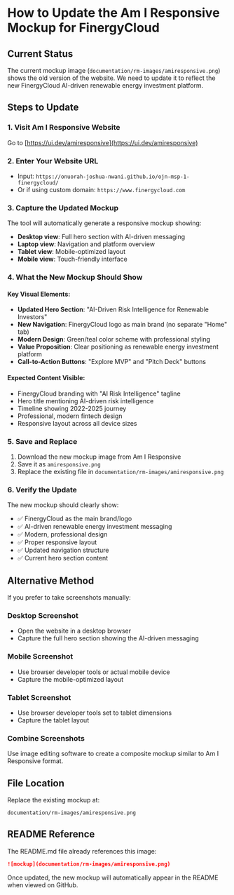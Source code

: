 # How to Update the Am I Responsive Mockup for FinergyCloud

## Current Status
The current mockup image (`documentation/rm-images/amiresponsive.png`) shows the old version of the website. We need to update it to reflect the new FinergyCloud AI-driven renewable energy investment platform.

## Steps to Update

### 1. Visit Am I Responsive Website
Go to [https://ui.dev/amiresponsive](https://ui.dev/amiresponsive)

### 2. Enter Your Website URL
- Input: `https://onuorah-joshua-nwani.github.io/ojn-msp-1-finergycloud/`
- Or if using custom domain: `https://www.finergycloud.com`

### 3. Capture the Updated Mockup
The tool will automatically generate a responsive mockup showing:
- **Desktop view**: Full hero section with AI-driven messaging
- **Laptop view**: Navigation and platform overview
- **Tablet view**: Mobile-optimized layout
- **Mobile view**: Touch-friendly interface

### 4. What the New Mockup Should Show

#### Key Visual Elements:
- **Updated Hero Section**: "AI-Driven Risk Intelligence for Renewable Investors"
- **New Navigation**: FinergyCloud logo as main brand (no separate "Home" tab)
- **Modern Design**: Green/teal color scheme with professional styling
- **Value Proposition**: Clear positioning as renewable energy investment platform
- **Call-to-Action Buttons**: "Explore MVP" and "Pitch Deck" buttons

#### Expected Content Visible:
- FinergyCloud branding with "AI Risk Intelligence" tagline
- Hero title mentioning AI-driven risk intelligence
- Timeline showing 2022-2025 journey
- Professional, modern fintech design
- Responsive layout across all device sizes

### 5. Save and Replace
1. Download the new mockup image from Am I Responsive
2. Save it as `amiresponsive.png`
3. Replace the existing file in `documentation/rm-images/amiresponsive.png`

### 6. Verify the Update
The new mockup should clearly show:
- ✅ FinergyCloud as the main brand/logo
- ✅ AI-driven renewable energy investment messaging
- ✅ Modern, professional design
- ✅ Proper responsive layout
- ✅ Updated navigation structure
- ✅ Current hero section content

## Alternative Method

If you prefer to take screenshots manually:

### Desktop Screenshot
- Open the website in a desktop browser
- Capture the full hero section showing the AI-driven messaging

### Mobile Screenshot
- Use browser developer tools or actual mobile device
- Capture the mobile-optimized layout

### Tablet Screenshot
- Use browser developer tools set to tablet dimensions
- Capture the tablet layout

### Combine Screenshots
Use image editing software to create a composite mockup similar to Am I Responsive format.

## File Location
Replace the existing mockup at:
```
documentation/rm-images/amiresponsive.png
```

## README Reference
The README.md file already references this image:
```markdown
![mockup](documentation/rm-images/amiresponsive.png)
```

Once updated, the new mockup will automatically appear in the README when viewed on GitHub.